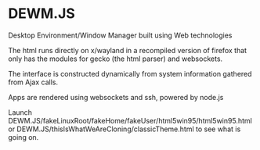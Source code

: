 # DEWM.JS
Desktop Environment/Window Manager built using Web technologies

The html runs directly on x/wayland in a recompiled version of firefox that only has the modules for gecko (the html parser) and websockets.

The interface is constructed dynamically from system information gathered from Ajax calls. 

Apps are rendered using websockets and ssh, powered by node.js


Launch DEWM.JS/fakeLinuxRoot/fakeHome/fakeUser/html5win95/html5win95.html
or DEWM.JS/thisIsWhatWeAreCloning/classicTheme.html
to see what is going on.
